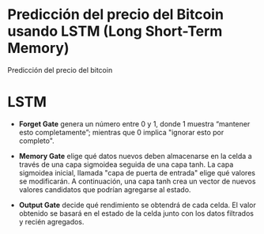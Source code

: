 # Predicción del precio del Bitcoin usando LSTM (Long Short-Term Memory)
Predicción del precio del bitcoin 

# LSTM

* **Forget Gate**  genera un número entre 0 y 1, donde 1 muestra “mantener esto completamente”; mientras que 0 implica "ignorar esto por completo".

* **Memory Gate**  elige qué datos nuevos deben almacenarse en la celda a través de una capa sigmoidea seguida de una capa tanh. La capa sigmoidea inicial, llamada "capa de puerta de entrada" elige qué valores se modificarán. A continuación, una capa tanh crea un vector de nuevos valores candidatos que podrían agregarse al estado.

* **Output Gate**   decide qué rendimiento se obtendrá de cada celda. El valor obtenido se basará en el estado de la celda junto con los datos filtrados y recién agregados.
